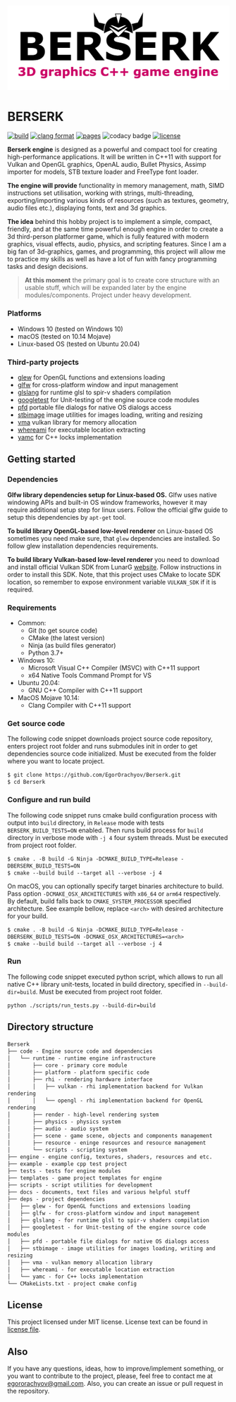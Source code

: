 ![Project logo](https://github.com/EgorOrachyov/Berserk/blob/master/docs/images/logo-main.png)

# BERSERK

[![build](https://github.com/EgorOrachyov/Berserk/actions/workflows/build.yml/badge.svg?branch=master)](https://github.com/EgorOrachyov/Berserk/actions/workflows/build.yml)
[![clang format](https://github.com/EgorOrachyov/Berserk/actions/workflows/clang-format.yml/badge.svg?branch=master)](https://github.com/EgorOrachyov/Berserk/actions/workflows/clang-format.yml)
[![pages](https://github.com/EgorOrachyov/Berserk/actions/workflows/pages.yml/badge.svg?branch=master)](https://github.com/EgorOrachyov/Berserk/actions/workflows/pages.yml)
![codacy badge](https://app.codacy.com/project/badge/Grade/674eff47dbfa45e38c5fd3765f3256ba)
[![license](https://img.shields.io/badge/license-MIT-orange)](https://github.com/EgorOrachyov/Berserk/blob/master/LICENSE.md)

**Berserk engine** is designed as a powerful and compact tool for creating high-performance applications. It will be
written in C++11 with support for Vulkan and OpenGL graphics, OpenAL audio, Bullet Physics, Assimp importer for models,
STB texture loader and FreeType font loader.

**The engine will provide** functionality in memory management, math, SIMD instructions set utilisation, working with
strings, multi-threading, exporting/importing various kinds of resources (such as textures, geometry, audio files etc.),
displaying fonts, text and 3d graphics.

**The idea** behind this hobby project is to implement a simple, compact, friendly, and at the same time powerful enough
engine in order to create a 3d third-person platformer game, which is fully featured with modern graphics, visual
effects, audio, physics, and scripting features. Since I am a big fan of 3d-graphics, games, and programming, this
project will allow me to practice my skills as well as have a lot of fun with fancy programming tasks and design
decisions.

> **At this moment** the primary goal is to create core structure with an usable stuff,
> which will be expanded later by the engine modules/components.
> Project under heavy development.

### Platforms

- Windows 10 (tested on Windows 10)
- macOS (tested on 10.14 Mojave)
- Linux-based OS (tested on Ubuntu 20.04)

### Third-party projects

* [glew](https://github.com/Perlmint/glew-cmake) for OpenGL functions and extensions loading
* [glfw](https://github.com/glfw/glfw) for cross-platform window and input management
* [glslang](https://github.com/KhronosGroup/glslang) for runtime glsl to spir-v shaders compilation
* [googletest](https://github.com/google/googletest) for Unit-testing of the engine source code modules
* [pfd](https://github.com/samhocevar/portable-file-dialogs) portable file dialogs for native OS dialogs access
* [stbimage](https://github.com/nothings/stb) image utilities for images loading, writing and resizing
* [vma](https://github.com/GPUOpen-LibrariesAndSDKs/VulkanMemoryAllocator) vulkan library for memory allocation
* [whereami](https://github.com/gpakosz/whereami) for executable location extracting
* [yamc](https://github.com/yohhoy/yamc) for C++ locks implementation

## Getting started

### Dependencies

**Glfw library dependencies setup for Linux-based OS.**
Glfw uses native windowing APIs and built-in OS window frameworks, however it may require additional setup step for
linux users. Follow the official glfw guide to setup this dependencies by `apt-get` tool.

**To build library OpenGL-based low-level renderer** on Linux-based OS sometimes you need make sure, that `glew`
dependencies are installed. So follow glew installation dependencies requirements.

**To build library Vulkan-based low-level renderer** you need to download and install official Vulkan SDK from
LunarG [website](https://www.lunarg.com/vulkan-sdk/). Follow instructions in order to install this SDK. Note, that this
project uses CMake to locate SDK location, so remember to expose environment variable `VULKAN_SDK` if it is required.

### Requirements

* Common:
    * Git (to get source code)
    * CMake (the latest version)
    * Ninja (as build files generator)
    * Python 3.7+
* Windows 10:
    * Microsoft Visual C++ Compiler (MSVC) with C++11 support
    * x64 Native Tools Command Prompt for VS
* Ubuntu 20.04:
    * GNU C++ Compiler with C++11 support
* MaсOS Mojave 10.14:
    * Clang Compiler with C++11 support

### Get source code

The following code snippet downloads project source code repository, enters project root folder and runs submodules init
in order to get dependencies source code initialized. Must be executed from the folder where you want to locate project.

```shell
$ git clone https://github.com/EgorOrachyov/Berserk.git
$ cd Berserk
```

### Configure and run build

The following code snippet runs cmake build configuration process with output into `build` directory, in `Release` mode
with tests `BERSERK_BUILD_TESTS=ON` enabled. Then runs build process for `build` directory in verbose mode with `-j 4`
four system threads. Must be executed from project root folder.

```shell
$ cmake . -B build -G Ninja -DCMAKE_BUILD_TYPE=Release -DBERSERK_BUILD_TESTS=ON
$ cmake --build build --target all --verbose -j 4
```

On macOS, you can optionally specify target binaries architecture to build. Pass option `-DCMAKE_OSX_ARCHITECTURES`
with `x86_64` or `arm64` respectively. By default, build falls back to `CMAKE_SYSTEM_PROCESSOR` specified architecture.
See example bellow, replace `<arch>` with desired architecture for your build.

```shell
$ cmake . -B build -G Ninja -DCMAKE_BUILD_TYPE=Release -DBERSERK_BUILD_TESTS=ON -DCMAKE_OSX_ARCHITECTURES=<arch>
$ cmake --build build --target all --verbose -j 4
```

### Run

The following code snippet executed python script, which allows to run all native C++ library unit-tests, located in
build directory, specified in `--build-dir=build`. Must be executed from project root folder.

```shell
python ./scripts/run_tests.py --build-dir=build
```

## Directory structure

```ignorelang
Berserk
├── code - Engine source code and dependencies
│   └── runtime - runtime engine infrastructure
│       ├── core - primary core module
│       ├── platform - platform specific code
│       ├── rhi - rendering hardware interface
│       │   ├── vulkan - rhi implementation backend for Vulkan rendering 
│       │   └── opengl - rhi implementation backend for OpenGL rendering
│       ├── render - high-level rendering system
│       ├── physics - physics system
│       ├── audio - audio system
│       ├── scene - game scene, objects and components management
│       ├── resource - eninge resources and resource management
│       └── scripts - scripting system
├── engine - engine config, textures, shaders, resources and etc.
├── example - example cpp test project
├── tests - tests for engine modules
├── templates - game project templates for engine
├── scripts - script utilities for development
├── docs - documents, text files and various helpful stuff
├── deps - project dependencies
│   ├── glew - for OpenGL functions and extensions loading
│   ├── glfw - for cross-platform window and input management
│   ├── glslang - for runtime glsl to spir-v shaders compilation
│   ├── googletest - for Unit-testing of the engine source code modules
│   ├── pfd - portable file dialogs for native OS dialogs access
│   ├── stbimage - image utilities for images loading, writing and resizing
│   ├── vma - vulkan memory allocation library
│   ├── whereami - for executable location extraction
│   └── yamc - for C++ locks implementation
└── CMakeLists.txt - project cmake config
```

## License

This project licensed under MIT license. License text can be found in
[license file](https://github.com/EgorOrachyov/Berserk/blob/master/LICENSE.md).

## Also

If you have any questions, ideas, how to improve/implement something, or you want to contribute to the project, please,
feel free to contact me at egororachyov@gmail.com. Also, you can create an issue or pull request in the repository.